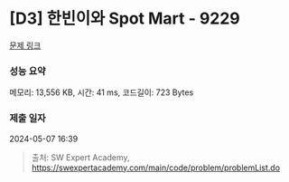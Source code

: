 # [D3] 한빈이와 Spot Mart - 9229 

[문제 링크](https://swexpertacademy.com/main/code/problem/problemDetail.do?contestProbId=AW8Wj7cqbY0DFAXN) 

### 성능 요약

메모리: 13,556 KB, 시간: 41 ms, 코드길이: 723 Bytes

### 제출 일자

2024-05-07 16:39



> 출처: SW Expert Academy, https://swexpertacademy.com/main/code/problem/problemList.do
